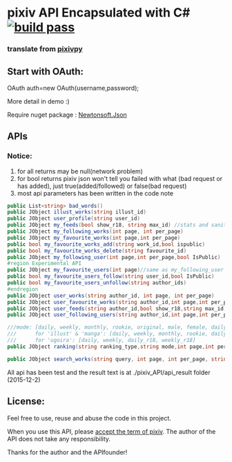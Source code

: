 # pixiv API Encapsulated with C# [![build pass](https://travis-ci.org/xingoxu/pixiv_API-c-.svg?branch=master)](https://travis-ci.org/xingoxu/pixiv_API-c-)
### translate from [pixivpy](https://github.com/upbit/pixivpy)  

## Start with OAuth:    
 
OAuth auth=new OAuth(username,password);  

More detail in demo :)  

Require nuget package : [Newtonsoft.Json](http://www.newtonsoft.com/json)

##  APIs  
### Notice:   
1. for all returns may be null(network problem)  
2. for bool returns pixiv json won't tell you failed with what (bad request or has added), just true(added/followed) or false(bad request)  
3. most api parameters has been written in the code note

```csharp  
public List<string> bad_words()  
public JObject illust_works(string illust_id)  
public JObject user_profile(string user_id)   
public JObject my_feeds(bool show_r18, string max_id) //stats and sanity level is true for default  
public JObject my_following_works(int page, int per_page)  
public JObject my_favourite_works(int page,int per_page)
public bool my_favourite_works_add(string work_id,bool ispublic)
public bool my_favourite_works_delete(string favourite_id)
public JObject my_following_user(int page,int per_page,bool IsPublic)
#region Experimental API
public JObject my_favourite_users(int page)//same as my_following_user
public bool my_favourite_users_follow(string user_id,bool IsPublic)
public bool my_favourite_users_unfollow(string author_ids)
#endregion
public JObject user_works(string author_id, int page, int per_page)
public JObject user_favourite_works(string author_id,int page,int per_page)
public JObject user_feeds(string author_id,bool show_r18,string max_id)
public JObject user_following_users(string author_id,int page,int per_page)

///mode: [daily, weekly, monthly, rookie, original, male, female, daily_r18, weekly_r18, male_r18, female_r18, r18g]
///      for 'illust' & 'manga': [daily, weekly, monthly, rookie, daily_r18, weekly_r18, r18g]
///      for 'ugoira': [daily, weekly, daily_r18, weekly_r18]
public JObject ranking(string ranking_type,string mode,int page,int per_page,string date)

public JObject search_works(string query, int page, int per_page, string mode = "text", string period = "all", string order = "desc", string sort = "date", bool include_stats = true, bool include_sanity_level = true,bool show_r18=true)
```  
  
All api has been test and the result text is at ./pixiv_API/api_result folder (2015-12-2)  

## License:  

Feel free to use, reuse and abuse the code in this project.  

When you use this API, please [accept the term of pixiv](http://www.pixiv.net/terms/?page=term). The author of the API does not take any responsibility.
  
Thanks for the author and the APIfounder! 